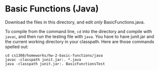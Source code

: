 Basic Functions (Java)
========

Download the files in this directory, and edit _only_ BasicFunctions.java.

To compile from the command line, `cd` into the directory and compile
with `javac`, and then run the testing file with `java`. You have to
have junit.jar and the current working directory in your
classpath. Here are those commands spelled out:


	cd cs1300/homeworks/hw-2-basic-functions/java
	javac -classpath junit.jar:. *.java
	java -classpath junit.jar:. BasicFunctionsTest

